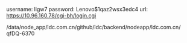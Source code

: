 username: ligw7
password: Lenovo$1qaz2wsx3edc4
url: https://10.96.160.78/cgi-bh/login.cgi

/data/node_app/ldc.com.cn/github/ldc/backend/nodeapp/ldc.com.cn/
qfDQ-6370


